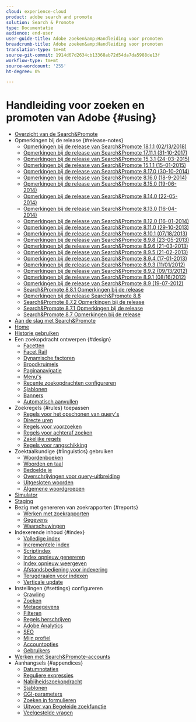 ```yaml
---
cloud: experience-cloud
product: adobe search and promote
solution: Search & Promote
type: Documentatie
audience: end-user
user-guide-title: Adobe zoeken&amp;Handleiding voor promoten
breadcrumb-title: Adobe zoeken&amp;Handleiding voor promoten
translation-type: tm+mt
source-git-commit: 1914d67d2634cb13368ab72d54da7da5988de13f
workflow-type: tm+mt
source-wordcount: '255'
ht-degree: 0%

---
```



# Handleiding voor zoeken en promoten van Adobe {#using}

<!-- + Attention {#attention}
  + [Adobe Search&amp;Promote End-of-Service Announcement](sp-eol.md) -->
+ [Overzicht van de Search&amp;Promote](sp-home.md)
+ Opmerkingen bij de release {#release-notes}
   + [Opmerkingen bij de release van Search&amp;Promote 18.1.1 (02/13/2018)](c-searchpromote-release-notes/c-rn-02-13-18-version-1811.md)
   + [Opmerkingen bij de release van Search&amp;Promote 17.11.1 (31-10-2017)](c-searchpromote-release-notes/c-rn-10-31-17-version-1711.md)
   + [Opmerkingen bij de release van Search&amp;Promote 15.3.1 (24-03-2015)](c-searchpromote-release-notes/c-rn-03-19-15-version-153.md)
   + [Opmerkingen bij de release van Search&amp;Promote 15.1.1 (15-01-2015)](c-searchpromote-release-notes/c-rn-01-15-15-version-151.md)
   + [Opmerkingen bij de release van Search&amp;Promote 8.17.0 (30-10-2014)](c-searchpromote-release-notes/c-rn-10-30-14-version-817.md)
   + [Opmerkingen bij de release van Search&amp;Promote 8.16.0 (18-9-2014)](c-searchpromote-release-notes/c-rn-09-18-14-version-816.md)
   + [Opmerkingen bij de release van Search&amp;Promote 8.15.0 (19-06-2014)](c-searchpromote-release-notes/c-rn-06-19-14-version-815.md)
   + [Opmerkingen bij de release van Search&amp;Promote 8.14.0 (22-05-2014)](c-searchpromote-release-notes/c-rn-05-22-14-version-814.md)
   + [Opmerkingen bij de release van Search&amp;Promote 8.13.0 (16-04-2014)](c-searchpromote-release-notes/c-rn-04-16-14-version-813.md)
   + [Opmerkingen bij de release van Search&amp;Promote 8.12.0 (16-01-2014)](c-searchpromote-release-notes/c-rn-01-16-14-version-812.md)
   + [Opmerkingen bij de release van Search&amp;Promote 8.11.0 (29-10-2013)](c-searchpromote-release-notes/c-rn-10-17-13-version-811.md)
   + [Opmerkingen bij de release van Search&amp;Promote 8.10.1 (07/18/2013)](c-searchpromote-release-notes/c-rn-07-18-13-version-810.md)
   + [Opmerkingen bij de release van Search&amp;Promote 8.9.8 (23-05-2013)](c-searchpromote-release-notes/c-rn-05-23-13-version-898.md)
   + [Opmerkingen bij de release van Search&amp;Promote 8.9.6 (21-03-2013)](c-searchpromote-release-notes/c-rn-03-21-13-version-896.md)
   + [Opmerkingen bij de release van Search&amp;Promote 8.9.5 (21-02-2013)](c-searchpromote-release-notes/c-rn-02-21-13-version-895.md)
   + [Opmerkingen bij de release van Search&amp;Promote 8.9.4 (17-01-2013)](c-searchpromote-release-notes/c-rn-01-17-13-version-894.md)
   + [Opmerkingen bij de release van Search&amp;Promote 8.9.3 (11/01/2012)](c-searchpromote-release-notes/c-rn-11-01-12-version-893.md)
   + [Opmerkingen bij de release van Search&amp;Promote 8.9.2 (09/13/2012)](c-searchpromote-release-notes/c-rn-09-13-12-version-892.md)
   + [Opmerkingen bij de release van Search&amp;Promote 8.9.1 (08/16/2012)](c-searchpromote-release-notes/c-rn-08-16-12-version-891.md)
   + [Opmerkingen bij de release van Search&amp;Promote 8.9 (19-07-2012)](c-searchpromote-release-notes/c-rn-07-19-12-version-89.md)
   + [Search&amp;Promote 8.8.1 Opmerkingen bij de release](c-searchpromote-release-notes/c-rn-05-31-12-version-881.md)
   + [Opmerkingen bij de release Search&amp;Promote 8.8](c-searchpromote-release-notes/c-rn-04-26-12-version-88.md)
   + [Search&amp;Promote 8.7.2 Opmerkingen bij de release](c-searchpromote-release-notes/c-maintenance-release-03-29-12-version-872.md)
   + [Search&amp;Promote 8.7.1 Opmerkingen bij de release](c-searchpromote-release-notes/c-maintenance-release-02-23-12-version-871.md)
   + [Search&amp;Promote 8.7 Opmerkingen bij de release](c-searchpromote-release-notes/c-maintenance-release-01-19-12-version-870.md)
+ [Aan de slag met Search&amp;Promote](c-getting-started.md)
+ [Home](c-about-home.md)
+ [Historie gebruiken](t-using-the-history-option.md)
+ Een zoekopdracht ontwerpen {#design}
   + [Facetten](c-about-design-menu/c-about-facets.md)
   + [Facet Rail](c-about-design-menu/c-about-facet-rails.md)
   + [Dynamische factoren](c-about-design-menu/c-about-dynamic-facets.md)
   + [Broodkruimels](c-about-design-menu/c-about-breadcrumbs.md)
   + [Paginanavigatie](c-about-design-menu/c-about-page-navigation.md)
   + [Menu&#39;s](c-about-design-menu/c-about-menus.md)
   + [Recente zoekopdrachten configureren](c-about-design-menu/t-configuring-recent-searches.md)
   + [Sjablonen](c-about-design-menu/c-about-templates.md)
   + [Banners](c-about-design-menu/c-about-banners.md)
   + [Automatisch aanvullen](c-about-auto-complete.md)
+ Zoekregels {#rules} toepassen
   + [Regels voor het opschonen van query&#39;s](c-about-rules-menu/c-about-query-cleaning-rules.md)
   + [Directe uren](c-about-rules-menu/c-about-direct-hits.md)
   + [Regels voor voorzoeken](c-about-rules-menu/c-about-pre-search-rules.md)
   + [Regels voor achteraf zoeken](c-about-rules-menu/c-about-post-search-rules.md)
   + [Zakelijke regels](c-about-rules-menu/c-about-business-rules.md)
   + [Regels voor rangschikking](c-about-rules-menu/c-about-ranking-rules.md)
+ Zoektaalkundige {#linguistics} gebruiken
   + [Woordenboeken](c-about-linguistics-menu/c-about-dictionaries.md)
   + [Woorden en taal](c-about-linguistics-menu/c-about-words-and-language.md)
   + [Bedoelde je](c-about-linguistics-menu/c-about-did-you-mean.md)
   + [Overschrijvingen voor query-uitbreiding](c-about-linguistics-menu/c-about-query-expansion-overrides.md)
   + [Uitgesloten woorden](c-about-linguistics-menu/c-about-excluded-words.md)
   + [Algemene woordgroepen](c-about-linguistics-menu/c-about-common-phrases.md)
+ [Simulator](c-about-simulator.md)
+ [Staging](c-about-staging.md)
+ Bezig met genereren van zoekrapporten {#reports}
   + [Werken met zoekrapporten](c-about-reports-menu/c-about-reports-menu.md)
   + [Gegevens](c-about-reports-menu/c-about-data-views.md)
   + [Waarschuwingen](c-about-reports-menu/c-about-alerts.md)
+ Indexerende inhoud {#index}
   + [Volledige index](c-about-index-menu/c-about-full-index.md)
   + [Incrementele index](c-about-index-menu/c-about-incremental-index.md)
   + [Scriptindex](c-about-index-menu/c-about-scripted-index.md)
   + [Index opnieuw genereren](c-about-index-menu/c-about-regenerate-index.md)
   + [Index opnieuw weergeven](c-about-index-menu/c-about-re-rank-index.md)
   + [Afstandsbediening voor indexering](c-about-index-menu/c-about-remote-control-for-indexing.md)
   + [Terugdraaien voor indexen](c-about-index-menu/c-about-rollback-for-indexes.md)
   + [Verticale update](c-about-index-menu/c-about-vertical-updates.md)
+ Instellingen {#settings} configureren
   + [Crawling](c-about-settings-menu/c-about-crawling-menu.md)
   + [Zoeken](c-about-settings-menu/c-about-searching-menu.md)
   + [Metagegevens](c-about-settings-menu/c-about-metadata-menu.md)
   + [Filteren](c-about-settings-menu/c-about-filtering-menu.md)
   + [Regels herschrijven](c-about-settings-menu/c-about-rewrite-rules-menu.md)
   + [Adobe Analytics](c-about-settings-menu/c-about-adobe-analytics-menu.md)
   + [SEO](c-about-settings-menu/c-about-seo.md)
   + [Mijn profiel](c-about-settings-menu/c-about-my-profile-menu.md)
   + [Accountopties](c-about-settings-menu/c-about-account-options-menu.md)
   + [Gebruikers](c-about-settings-menu/c-about-users-menu.md)
+ [Werken met Search&amp;Promote-accounts](c-about-accounts-menu.md)
+ Aanhangsels {#appendices}
   + [Datumnotaties](c-appendices/r-date-formats.md)
   + [Reguliere expressies](c-appendices/r-regular-expressions.md)
   + [Nabijheidszoekopdracht](c-appendices/r-about-proximity-search.md)
   + [Sjablonen](c-appendices/c-templates.md)
   + [CGI-parameters](c-appendices/c-cgiparameters.md)
   + [Zoeken in formulieren](c-appendices/c-searchforms.md)
   + [Uitvoer van Begeleide zoekfunctie](c-appendices/c-guidedsearchoutput.md)
   + [Veelgestelde vragen](c-appendices/c-faq.md)
